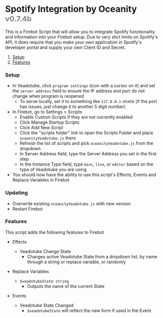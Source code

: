 # Spotify Integration by Oceanity <sub style="color:gray">v0.7.4b</sub>

This is a Firebot Script that will allow you to integrate Spotify functionality and information into your Firebot setup. Due to very stict limits on Spotify's API, it does require that you make your own application in Spotify's developer portal and supply your own Client ID and Secret.

1. [Setup](#Setup)
2. [Features](#Features)

<div id="Setup" />

### Setup

- In Veadotube, click `program settings` (icon with a cursor on it) and set the `server address` field to ensure the IP address and port do not change when program is reopened
  - To serve locally, set it to something like `127.0.0.1:65456` (if the port has issues, just change it to another 5 digit number)
- In Firebot, go to Settings > Scripts
  - Enable Custom Scripts if they are not currently enabled
  - Click Manage Startup Scripts
  - Click Add New Script
  - Click the "scripts folder" link to open the Scripts Folder and place `oceanityVeadotube.js` there
  - Refresh the list of scripts and pick `oceanityVeadotube.js` from the dropdown
  - In Server Address field, type the Server Address you set in the first step
  - In the Instance Type field, type `mini`, `live`, or `editor` based on the type of Veadotube you are using
- You should now have the ability to use this script's Effects, Events and Replace Variables in Firebot

### Updating

- Overwrite existing `oceanityVeadotube.js` with new version
- Restart Firebot

<div id="Features" />

### Features

This script adds the following features to Firebot

- Effects
  - Veadotube Change State
    - Changes active Veadotube State from a dropdown list, by name through a string or replace variable, or randomly

- Replace Variables
  - `$veadotubeState`: `string`
    - Outputs the name of the current State

- Events
  - Veadotube State Changed
    - `$veadotubeState` will reflect the new form if used in the Event
